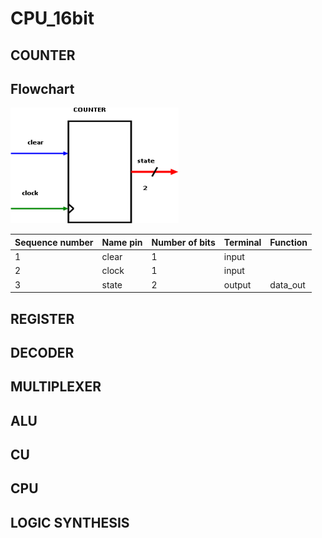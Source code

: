 # CPU_16bit
## COUNTER
## Flowchart
![counter_flowchart](/FLOWCHART/counter_Block.png)

|Sequence number|Name pin|Number of bits|Terminal|Function|
|---------------|--------|--------------|--------|--------|
|1|clear|1|input||
|2|clock|1|input||
|3|state|2|output|data_out|

## REGISTER
## DECODER
## MULTIPLEXER
## ALU
## CU
## CPU
## LOGIC SYNTHESIS
